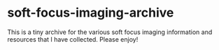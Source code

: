 # soft-focus-imaging-archive
This is a tiny archive for the various soft focus imaging information and resources that I have collected. Please enjoy!
